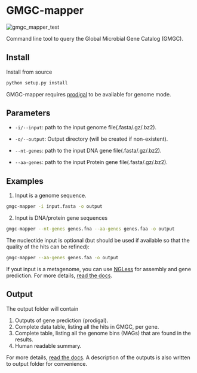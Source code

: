 # GMGC-mapper

![gmgc_mapper_test](https://github.com/BigDataBiology/GMGC-Finder/workflows/gmgc_mapper_test/badge.svg)


Command line tool to query the Global Microbial Gene Catalog (GMGC).

## Install

Install from source

```bash
python setup.py install
```

GMGC-mapper requires [prodigal](https://github.com/hyattpd/Prodigal) to be
available for genome mode.


## Parameters

* `-i/--input`: path to the input genome file(.fasta/.gz/.bz2).

* `-o/--output`: Output directory (will be created if non-existent).

* `--nt-genes`: path to the input DNA gene file(.fasta/.gz/.bz2).

* `--aa-genes`: path to the input Protein gene file(.fasta/.gz/.bz2).

## Examples

1. Input is a genome sequence.

```bash
gmgc-mapper -i input.fasta -o output
```

2. Input is DNA/protein gene sequences

```bash
gmgc-mapper --nt-genes genes.fna --aa-genes genes.faa -o output
```

The nucleotide input is optional (but should be used if available so that the
quality of the hits can be refined):

```bash
gmgc-mapper --aa-genes genes.faa -o output
```

If yout input is a metagenome, you can use
[NGLess](https://github.com/ngless-toolkit/ngless) for assembly and gene
prediction. For more details, [read the
docs](https://gmgc-mapper.readthedocs.io/en/latest/usage/).

## Output

The output folder will contain

1. Outputs of gene prediction (prodigal).
2. Complete data table, listing all the hits in GMGC, per gene.
3. Complete table, listing all the genome bins (MAGs) that are found in the results.
4. Human readable summary.

For more details, [read the
docs](https://gmgc-mapper.readthedocs.io/en/latest/output/). A description of
the outputs is also written to output folder for convenience.

